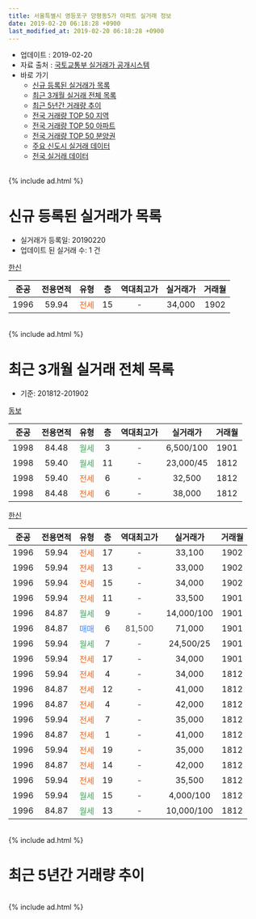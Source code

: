 ```yaml
---
title: 서울특별시 영등포구 양평동5가 아파트 실거래 정보
date: 2019-02-20 06:18:28 +0900
last_modified_at: 2019-02-20 06:18:28 +0900
---
```


* 업데이트 : 2019-02-20
* 자료 출처 : [국토교통부 실거래가 공개시스템](http://rt.molit.go.kr)
* 바로 가기
    * [신규 등록된 실거래가 목록](#신규-등록된-실거래가-목록)
    * [최근 3개월 실거래 전체 목록](#최근-3개월-실거래-전체-목록)
    * [최근 5년간 거래량 추이](#최근-5년간-거래량-추이)
    * [전국 거래량 TOP 50 지역](https://inasie.github.io/apt-trade-info/최근-3개월-전국에서-가장-거래가-많이-발생한-지역)
    * [전국 거래량 TOP 50 아파트](https://inasie.github.io/apt-trade-info/최근-3개월-전국에서-가장-거래가-많이-발생한-아파트)
    * [전국 거래량 TOP 50 분양권](https://inasie.github.io/apt-trade-info/최근-3개월-전국에서-가장-거래가-많이-발생한-분양권)
    * [주요 신도시 실거래 데이터](https://inasie.github.io/apt-trade-info/주요-신도시)
    * [전국 실거래 데이터](https://inasie.github.io/apt-trade-info/전국)
<br>
{% include ad.html %}
<br>

# 신규 등록된 실거래가 목록
* 실거래가 등록일: 20190220
* 업데이트 된 실거래 수: 1 건


[한신](https://search.naver.com/search.naver?query=%EC%84%9C%EC%9A%B8%ED%8A%B9%EB%B3%84%EC%8B%9C+%EC%98%81%EB%93%B1%ED%8F%AC%EA%B5%AC+%EC%96%91%ED%8F%89%EB%8F%995%EA%B0%80+%ED%95%9C%EC%8B%A0)

|준공|전용면적|유형|층|역대최고가|실거래가|거래월|
|:---:|:---:|:---:|:---:|:---:|:---:|:---:|
|1996|59.94|<span style="color:#ff5a00">전세</span>|15|<span style="color:#444444">-</span>|34,000|1902|


<br>
{% include ad.html %}
<br>

# 최근 3개월 실거래 전체 목록
* 기준: 201812-201902


[동보](https://search.naver.com/search.naver?query=%EC%84%9C%EC%9A%B8%ED%8A%B9%EB%B3%84%EC%8B%9C+%EC%98%81%EB%93%B1%ED%8F%AC%EA%B5%AC+%EC%96%91%ED%8F%89%EB%8F%995%EA%B0%80+%EB%8F%99%EB%B3%B4)

|준공|전용면적|유형|층|역대최고가|실거래가|거래월|
|:---:|:---:|:---:|:---:|:---:|:---:|:---:|
|1998|84.48|<span style="color:#34a853">월세</span>|3|<span style="color:#444444">-</span>|6,500/100|1901|
|1998|59.40|<span style="color:#34a853">월세</span>|11|<span style="color:#444444">-</span>|23,000/45|1812|
|1998|59.40|<span style="color:#ff5a00">전세</span>|6|<span style="color:#444444">-</span>|32,500|1812|
|1998|84.48|<span style="color:#ff5a00">전세</span>|6|<span style="color:#444444">-</span>|38,000|1812|

[한신](https://search.naver.com/search.naver?query=%EC%84%9C%EC%9A%B8%ED%8A%B9%EB%B3%84%EC%8B%9C+%EC%98%81%EB%93%B1%ED%8F%AC%EA%B5%AC+%EC%96%91%ED%8F%89%EB%8F%995%EA%B0%80+%ED%95%9C%EC%8B%A0)

|준공|전용면적|유형|층|역대최고가|실거래가|거래월|
|:---:|:---:|:---:|:---:|:---:|:---:|:---:|
|1996|59.94|<span style="color:#ff5a00">전세</span>|17|<span style="color:#444444">-</span>|33,100|1902|
|1996|59.94|<span style="color:#ff5a00">전세</span>|13|<span style="color:#444444">-</span>|33,000|1902|
|1996|59.94|<span style="color:#ff5a00">전세</span>|15|<span style="color:#444444">-</span>|34,000|1902|
|1996|59.94|<span style="color:#ff5a00">전세</span>|11|<span style="color:#444444">-</span>|33,500|1901|
|1996|84.87|<span style="color:#34a853">월세</span>|9|<span style="color:#444444">-</span>|14,000/100|1901|
|1996|84.87|<span style="color:#4285f3">매매</span>|6|<span style="color:#444444">81,500</span>|71,000|1901|
|1996|59.94|<span style="color:#34a853">월세</span>|7|<span style="color:#444444">-</span>|24,500/25|1901|
|1996|59.94|<span style="color:#ff5a00">전세</span>|17|<span style="color:#444444">-</span>|34,000|1901|
|1996|59.94|<span style="color:#ff5a00">전세</span>|4|<span style="color:#444444">-</span>|34,000|1812|
|1996|84.87|<span style="color:#ff5a00">전세</span>|12|<span style="color:#444444">-</span>|41,000|1812|
|1996|84.87|<span style="color:#ff5a00">전세</span>|4|<span style="color:#444444">-</span>|42,000|1812|
|1996|59.94|<span style="color:#ff5a00">전세</span>|7|<span style="color:#444444">-</span>|35,000|1812|
|1996|84.87|<span style="color:#ff5a00">전세</span>|1|<span style="color:#444444">-</span>|41,000|1812|
|1996|59.94|<span style="color:#ff5a00">전세</span>|19|<span style="color:#444444">-</span>|35,000|1812|
|1996|84.87|<span style="color:#ff5a00">전세</span>|14|<span style="color:#444444">-</span>|42,000|1812|
|1996|59.94|<span style="color:#ff5a00">전세</span>|19|<span style="color:#444444">-</span>|35,500|1812|
|1996|59.94|<span style="color:#34a853">월세</span>|15|<span style="color:#444444">-</span>|4,000/100|1812|
|1996|84.87|<span style="color:#34a853">월세</span>|13|<span style="color:#444444">-</span>|10,000/100|1812|


<br>
{% include ad.html %}
<br>

# 최근 5년간 거래량 추이


<div style="width:100%;">
    <canvas id="deal_progress" height="200"></canvas>
</div>

<script>
new Chart(document.getElementById("deal_progress"), {
    type: 'line',
    data: {
        labels: ['201402','201403','201404','201405','201406','201407','201408','201409','201410','201411','201412','201501','201502','201503','201504','201505','201506','201507','201508','201509','201510','201511','201512','201601','201602','201603','201604','201605','201606','201607','201608','201609','201610','201611','201612','201701','201702','201703','201704','201705','201706','201707','201708','201709','201710','201711','201712','201801','201802','201803','201804','201805','201806','201807','201808','201809','201810','201811','201812','201901','201902'],
        datasets: [{
            label: '매매',
            pointRadius: 1,
            data: [3, 11, 11, 6, 5, 2, 7, 6, 11, 12, 5, 20, 11, 21, 15, 13, 11, 20, 15, 12, 7, 10, 1, 6, 4, 5, 16, 14, 14, 12, 15, 8, 12, 6, 3, 4, 7, 16, 6, 13, 12, 22, 5, 8, 5, 6, 5, 10, 9, 8, 9, 4, 10, 10, 18, 0, 2, 0, 0, 1, 0],
            borderColor: "rgba(255, 201, 14, 1)",
            backgroundColor: "rgba(255, 201, 14, 0.5)",
            fill: false,
            lineTension: 0
        },{
            label: '전월세',
            pointRadius: 1,
            data: [12, 13, 12, 18, 9, 10, 12, 13, 12, 10, 23, 14, 8, 14, 13, 10, 8, 11, 18, 16, 18, 8, 13, 8, 6, 10, 12, 14, 10, 14, 18, 11, 15, 14, 15, 17, 7, 14, 10, 12, 8, 15, 17, 13, 12, 4, 7, 17, 8, 14, 11, 16, 13, 10, 10, 2, 8, 17, 13, 5, 3],
            borderColor: "rgba(0, 141, 185, 1)",
            backgroundColor: "rgba(0, 141, 185, 0.5)",
            fill: false,
            lineTension: 0
        }
        ]
    },
    options: {
        responsive: true,
        title: {
            display: false
        },
        tooltips: {
            mode: 'index',
            intersect: false
        },
        hover: {
            mode: 'nearest',
            intersect: true
        },
        scales: {
            xAxes: [{
                display: true,
                scaleLabel: {
                    display: true,
                    labelString: '년/월'
                }
            }],
            yAxes: [{
                display: true,
                ticks: {
                    suggestedMin: 0,
                },
                scaleLabel: {
                    display: true,
                    labelString: '실거래 수'
                }
            }]
        }
    }
});

</script>


<br>
{% include ad.html %}
<br>

